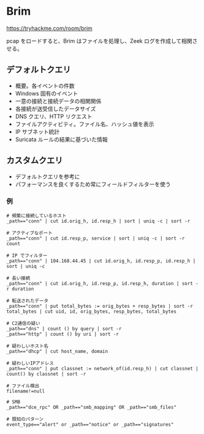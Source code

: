 # Brim

https://tryhackme.com/room/brim

pcap をロードすると、Brim はファイルを処理し、Zeek ログを作成して相関させる。

## デフォルトクエリ

- 概要。各イベントの件数
- Windows 固有のイベント
- 一意の接続と接続データの相関関係
- 各接続が送受信したデータサイズ
- DNS クエリ、HTTP リクエスト
- ファイルアクティビティ。ファイル名、ハッシュ値を表示
- IP サブネット統計
- Suricata ルールの結果に基づいた情報

## カスタムクエリ

- デフォルトクエリを参考に
- パフォーマンスを良くするため常にフィールドフィルターを使う

### 例

```shell
# 頻繁に接続しているホスト
_path=="conn" | cut id.orig_h, id.resp_h | sort | uniq -c | sort -r

# アクティブなポート
_path=="conn" | cut id.resp_p, service | sort | uniq -c | sort -r count

# IP でフィルター
_path=="conn" | 104.168.44.45 | cut id.orig_h, id.resp_p, id.resp_h | sort | uniq -c

# 長い接続
_path=="conn" | cut id.orig_h, id.resp_p, id.resp_h, duration | sort -r duration

# 転送されたデータ
_path=="conn" | put total_bytes := orig_bytes + resp_bytes | sort -r total_bytes | cut uid, id, orig_bytes, resp_bytes, total_bytes

# C2通信の疑い
_path=="dns" | count () by query | sort -r
_path=="http" | count () by uri | sort -r

# 疑わしいホスト名
_path=="dhcp" | cut host_name, domain

# 疑わしいIPアドレス
_path=="conn" | put classnet := network_of(id.resp_h) | cut classnet | count() by classnet | sort -r

# ファイル検出
filename!=null

# SMB
_path=="dce_rpc" OR _path=="smb_mapping" OR _path=="smb_files"

# 既知のパターン
event_type=="alert" or _path=="notice" or _path=="signatures"
```
